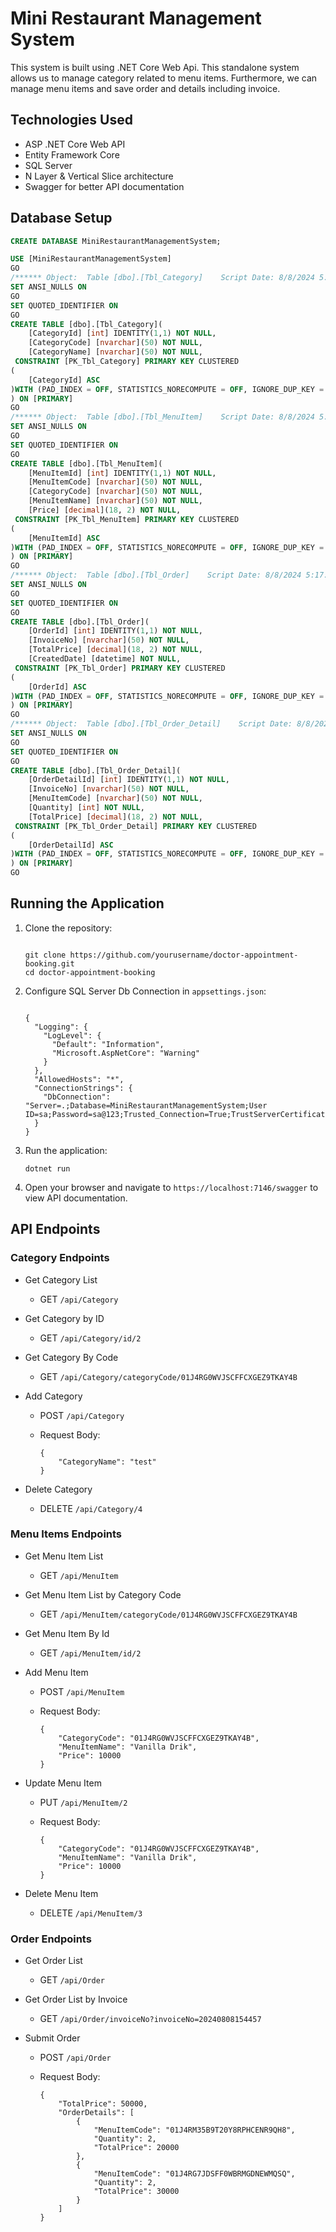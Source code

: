 <h1>Mini Restaurant Management System</h1>

This system is built using .NET Core Web Api. This standalone system allows us to manage category related to menu items.
Furthermore, we can manage menu items and save order and details including invoice.

## Technologies Used

- ASP .NET Core Web API
- Entity Framework Core
- SQL Server
- N Layer & Vertical Slice architecture
- Swagger for better API documentation

## Database Setup

```sql
CREATE DATABASE MiniRestaurantManagementSystem;

USE [MiniRestaurantManagementSystem]
GO
/****** Object:  Table [dbo].[Tbl_Category]    Script Date: 8/8/2024 5:17:54 PM ******/
SET ANSI_NULLS ON
GO
SET QUOTED_IDENTIFIER ON
GO
CREATE TABLE [dbo].[Tbl_Category](
	[CategoryId] [int] IDENTITY(1,1) NOT NULL,
	[CategoryCode] [nvarchar](50) NOT NULL,
	[CategoryName] [nvarchar](50) NOT NULL,
 CONSTRAINT [PK_Tbl_Category] PRIMARY KEY CLUSTERED 
(
	[CategoryId] ASC
)WITH (PAD_INDEX = OFF, STATISTICS_NORECOMPUTE = OFF, IGNORE_DUP_KEY = OFF, ALLOW_ROW_LOCKS = ON, ALLOW_PAGE_LOCKS = ON, OPTIMIZE_FOR_SEQUENTIAL_KEY = OFF) ON [PRIMARY]
) ON [PRIMARY]
GO
/****** Object:  Table [dbo].[Tbl_MenuItem]    Script Date: 8/8/2024 5:17:54 PM ******/
SET ANSI_NULLS ON
GO
SET QUOTED_IDENTIFIER ON
GO
CREATE TABLE [dbo].[Tbl_MenuItem](
	[MenuItemId] [int] IDENTITY(1,1) NOT NULL,
	[MenuItemCode] [nvarchar](50) NOT NULL,
	[CategoryCode] [nvarchar](50) NOT NULL,
	[MenuItemName] [nvarchar](50) NOT NULL,
	[Price] [decimal](18, 2) NOT NULL,
 CONSTRAINT [PK_Tbl_MenuItem] PRIMARY KEY CLUSTERED 
(
	[MenuItemId] ASC
)WITH (PAD_INDEX = OFF, STATISTICS_NORECOMPUTE = OFF, IGNORE_DUP_KEY = OFF, ALLOW_ROW_LOCKS = ON, ALLOW_PAGE_LOCKS = ON, OPTIMIZE_FOR_SEQUENTIAL_KEY = OFF) ON [PRIMARY]
) ON [PRIMARY]
GO
/****** Object:  Table [dbo].[Tbl_Order]    Script Date: 8/8/2024 5:17:54 PM ******/
SET ANSI_NULLS ON
GO
SET QUOTED_IDENTIFIER ON
GO
CREATE TABLE [dbo].[Tbl_Order](
	[OrderId] [int] IDENTITY(1,1) NOT NULL,
	[InvoiceNo] [nvarchar](50) NOT NULL,
	[TotalPrice] [decimal](18, 2) NOT NULL,
	[CreatedDate] [datetime] NOT NULL,
 CONSTRAINT [PK_Tbl_Order] PRIMARY KEY CLUSTERED 
(
	[OrderId] ASC
)WITH (PAD_INDEX = OFF, STATISTICS_NORECOMPUTE = OFF, IGNORE_DUP_KEY = OFF, ALLOW_ROW_LOCKS = ON, ALLOW_PAGE_LOCKS = ON, OPTIMIZE_FOR_SEQUENTIAL_KEY = OFF) ON [PRIMARY]
) ON [PRIMARY]
GO
/****** Object:  Table [dbo].[Tbl_Order_Detail]    Script Date: 8/8/2024 5:17:54 PM ******/
SET ANSI_NULLS ON
GO
SET QUOTED_IDENTIFIER ON
GO
CREATE TABLE [dbo].[Tbl_Order_Detail](
	[OrderDetailId] [int] IDENTITY(1,1) NOT NULL,
	[InvoiceNo] [nvarchar](50) NOT NULL,
	[MenuItemCode] [nvarchar](50) NOT NULL,
	[Quantity] [int] NOT NULL,
	[TotalPrice] [decimal](18, 2) NOT NULL,
 CONSTRAINT [PK_Tbl_Order_Detail] PRIMARY KEY CLUSTERED 
(
	[OrderDetailId] ASC
)WITH (PAD_INDEX = OFF, STATISTICS_NORECOMPUTE = OFF, IGNORE_DUP_KEY = OFF, ALLOW_ROW_LOCKS = ON, ALLOW_PAGE_LOCKS = ON, OPTIMIZE_FOR_SEQUENTIAL_KEY = OFF) ON [PRIMARY]
) ON [PRIMARY]
GO

```

## Running the Application

1. Clone the repository:
	```
	
	git clone https://github.com/yourusername/doctor-appointment-booking.git
	cd doctor-appointment-booking
	
	```

2. Configure SQL Server Db Connection in ``` appsettings.json ```:
	```
	
	{
	  "Logging": {
	    "LogLevel": {
	      "Default": "Information",
	      "Microsoft.AspNetCore": "Warning"
	    }
	  },
	  "AllowedHosts": "*",
	  "ConnectionStrings": {
	    "DbConnection": "Server=.;Database=MiniRestaurantManagementSystem;User ID=sa;Password=sa@123;Trusted_Connection=True;TrustServerCertificate=True;"
	  }
	}
	
	```

3. Run the application:
	```
	dotnet run
	```

 4. Open your browser and navigate to ``` https://localhost:7146/swagger ``` to view API documentation.


## API Endpoints

### Category Endpoints

* Get Category List
	- GET ``` /api/Category ```

* Get Category by ID
	- GET ``` /api/Category/id/2 ```

* Get Category By Code
	- GET ``` /api/Category/categoryCode/01J4RG0WVJSCFFCXGEZ9TKAY4B ```

* Add Category
	- POST ``` /api/Category ```
 	- Request Body:


		```
		{
		    "CategoryName": "test"
		}
		```

* Delete Category
  	- DELETE ``` /api/Category/4 ```

### Menu Items Endpoints

* Get Menu Item List
  	- GET ``` /api/MenuItem ```
 
* Get Menu Item List by Category Code
  	- GET ``` /api/MenuItem/categoryCode/01J4RG0WVJSCFFCXGEZ9TKAY4B ```
 
* Get Menu Item By Id
  	- GET ``` /api/MenuItem/id/2 ```
 
* Add Menu Item
	- POST ``` /api/MenuItem ```
 	- Request Body:


 		```
		{
		    "CategoryCode": "01J4RG0WVJSCFFCXGEZ9TKAY4B",
		    "MenuItemName": "Vanilla Drik",
		    "Price": 10000
		}
		```
 
* Update Menu Item
	- PUT ``` /api/MenuItem/2 ```
 	- Request Body:


 		```
		{
		    "CategoryCode": "01J4RG0WVJSCFFCXGEZ9TKAY4B",
		    "MenuItemName": "Vanilla Drik",
		    "Price": 10000
		}
		```

* Delete Menu Item
	- DELETE ``` /api/MenuItem/3 ```

### Order Endpoints

* Get Order List
	- GET ``` /api/Order ```

* Get Order List by Invoice
	- GET ``` /api/Order/invoiceNo?invoiceNo=20240808154457 ```

* Submit Order
	- POST ``` /api/Order ```
 	- Request Body:

		```
		{
		    "TotalPrice": 50000,
		    "OrderDetails": [
		        {
		            "MenuItemCode": "01J4RM35B9T20Y8RPHCENR9QH8",
		            "Quantity": 2,
		            "TotalPrice": 20000
		        },
		        {
		            "MenuItemCode": "01J4RG7JDSFF0WBRMGDNEWMQSQ",
		            "Quantity": 2,
		            "TotalPrice": 30000
		        }
		    ]
		}
		```
